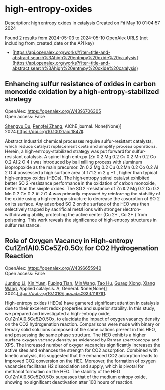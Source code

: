 # high-entropy-oxides
Description: high entropy oxides in catalysis
Created on Fri May 10 01:04:57 2024

Found 2 results from 2024-05-03 to 2024-05-10
OpenAlex URLS (not including from_created_date or the API key)
- [https://api.openalex.org/works?filter=title-and-abstract.search%3Ahigh%20entropy%20oxide%20catalysis](https://api.openalex.org/works?filter=title-and-abstract.search%3Ahigh%20entropy%20oxide%20catalysis)

## Enhancing sulfur resistance of oxides in carbon monoxide oxidation by a high‐entropy‐stabilized strategy   

OpenAlex: https://openalex.org/W4396706305    
Open access: False
    
[Shengyu Du](https://openalex.org/A5029370723), [Pengfei Zhang](https://openalex.org/A5005363741), AIChE journal. None(None)] 2024.https://doi.org/10.1002/aic.18470.
    
Abstract Industrial chemical processes require sulfur‐resistant catalysts, which reduce catalyst replacement costs and simplify process operations. Herein, a high‐entropy‐stabilized strategy was put forward for sulfur‐resistant catalysis. A spinel high entropy (Zn 0.2 Mg 0.2 Cu 0.2 Mn 0.2 Co 0.2 Al 2 O 4 ) was introduced by ball milling process with aluminum isopropoxide as the main precursor. Zn 0.2 Mg 0.2 Cu 0.2 Mn 0.2 Co 0.2 Al 2 O 4 possessed a high surface area of 171.2 m 2 g −1 , higher than typical high‐entropy oxides (HEOs). The high‐entropy spinel catalyst exhibited better SO 2 ‐resistance performance in the oxidation of carbon monoxide, better than the simple oxides. The SO 2 ‐resistance of Zn 0.2 Mg 0.2 Cu 0.2 Mn 0.2 Co 0.2 Al 2 O 4 was primarily improved by reinforcing the stability of the oxide using a high‐entropy structure to decrease the absorption of SO 2 on its surface. Any adsorbed SO 2 on the surface of the HEO was then selectively trapped by sacrificial metal ions with stronger electron‐withdrawing ability, protecting the active center (Cu 2+ , Co 2+ ) from poisoning. This work reveals the significance of high‐entropy structures in sulfur resistance.    

    

## Role of Oxygen Vacancy in High-entropy Cu1Zn1Al0.5Ce5Zr0.5Ox for CO2 Hydrogenation Reaction   

OpenAlex: https://openalex.org/W4396655940    
Open access: False
    
[Junting Li](https://openalex.org/A5020561814), [Xin Yuan](https://openalex.org/A5087073100), [Fuping Tian](https://openalex.org/A5062691210), [Min Wang](https://openalex.org/A5054627070), [Tao Hu](https://openalex.org/A5001755416), [Guang Xiong](https://openalex.org/A5067863644), [Xiang Wang](https://openalex.org/A5044936528), Applied catalysis. A, General. None(None)] 2024.https://doi.org/10.1016/j.apcata.2024.119781.
    
High-entropy oxides (HEOs) have garnered significant attention in catalysis due to their excellent redox properties and superior stability. In this study, we prepared and investigated a high-entropy oxide, Cu1Zn1Al0.5Ce5Zr0.5Ox, to elucidate the impact of oxygen vacancy density on the CO2 hydrogenation reaction. Comparisons were made with binary or ternary solid solutions composed of the same cations present in this HEO, and possessing the same phase structure. The HEO exhibits a higher surface oxygen vacancy density as evidenced by Raman spectroscopy and XPS. The increased number of oxygen vacancies significantly increases the active sites and enhances the strength for CO2 adsorption. Combined with kinetic analysis, it is suggested that the enhanced CO2 adsorption leads to improved CO2 conversion on the HEO. Moreover, the formation of oxygen vacancies facilitates H2 dissociation and supply, which is pivotal for methanol formation on the HEO. The stability of the HEO Cu1Zn1Al0.5Ce5Zr0.5Ox surpasses that of the medium entropy oxide, showing no significant deactivation after 100 hours of reaction.    

    
